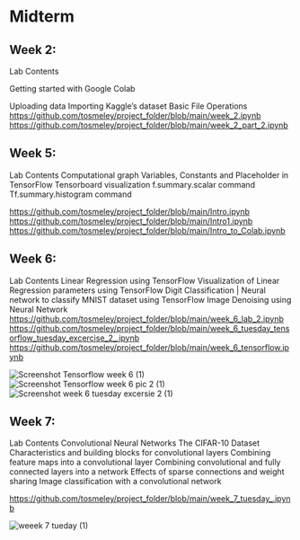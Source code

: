 # Midterm 

## **Week 2:**
Lab Contents	 

Getting started with Google Colab

Uploading data
Importing Kaggle’s dataset
Basic File Operations
https://github.com/tosmeley/project_folder/blob/main/week_2.ipynb
https://github.com/tosmeley/project_folder/blob/main/week_2_part_2.ipynb
	 

## **Week 5:** 
Lab Contents
Computational graph
Variables, Constants and Placeholder in TensorFlow
Tensorboard visualization
f.summary.scalar command
Tf.summary.histogram command

https://github.com/tosmeley/project_folder/blob/main/Intro.ipynb
https://github.com/tosmeley/project_folder/blob/main/Intro1.ipynb
https://github.com/tosmeley/project_folder/blob/main/Intro_to_Colab.ipynb
	     



## **Week 6:** 
Lab Contents
Linear Regression using TensorFlow
Visualization of Linear Regression parameters using TensorFlow
Digit Classification | Neural network to classify MNIST dataset using TensorFlow
Image Denoising using Neural Network
https://github.com/tosmeley/project_folder/blob/main/week_6_lab_2.ipynb
https://github.com/tosmeley/project_folder/blob/main/week_6_tuesday_tensorflow_tuesday_excercise_2_.ipynb
https://github.com/tosmeley/project_folder/blob/main/week_6_tensorflow.ipynb
	      
![Screenshot Tensorflow week 6 (1)](https://user-images.githubusercontent.com/60792090/197048524-6fd32327-7de4-4f2b-a79e-8fcae0e030ab.png)	
![Screenshot Tensorflow week 6 pic 2 (1)](https://user-images.githubusercontent.com/60792090/197048520-197c1332-d0db-469a-9a33-1887a5034d68.png)
![Screenshot week 6 tuesday excersie 2 (1)](https://user-images.githubusercontent.com/60792090/197048510-5b0bbddd-b16c-45f1-875b-36249eb4a2c2.png)





## **Week 7:** 
Lab Contents
 Convolutional Neural Networks
 The CIFAR-10 Dataset
 Characteristics and building blocks for convolutional layers
 Combining feature maps into a convolutional layer
 Combining convolutional and fully connected layers into a network
 Effects of sparse connections and weight sharing
 Image classification with a convolutional network
 
https://github.com/tosmeley/project_folder/blob/main/week_7_tuesday_.ipynb


![weeek 7 tueday (1)](https://user-images.githubusercontent.com/60792090/197048885-cc85c5cd-012d-4ff5-a960-6f0db58ae759.png)

